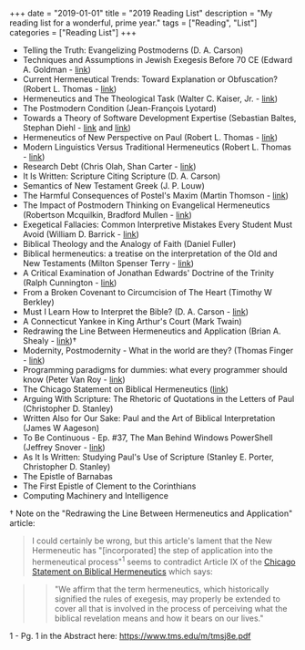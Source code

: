 +++
date = "2019-01-01"
title = "2019 Reading List"
description = "My reading list for a wonderful, prime year."
tags = ["Reading", "List"]
categories = ["Reading List"]
+++

- Telling the Truth: Evangelizing Postmoderns (D. A. Carson)
- Techniques and Assumptions in Jewish Exegesis Before 70 CE (Edward A. Goldman - [link](https://www.thefreelibrary.com/Techniques+and+Assumptions+in+Jewish+Exegesis+before+70+CE.-a016617400))
- Current Hermeneutical Trends: Toward Explanation or Obfuscation? (Robert L. Thomas - [link](https://www.etsjets.org/files/JETS-PDFs/39/39-2/39-2-pp241-256_JETS.pdf))
- Hermeneutics and The Theological Task (Walter C. Kaiser, Jr. - [link](https://biblicalstudies.org.uk/pdf/tj/task_kaiser.pdf))
- The Postmodern Condition (Jean-François Lyotard)
- Towards a Theory of Software Development Expertise (Sebastian Baltes, Stephan Diehl - [link](https://arxiv.org/abs/1807.06087) and [link](https://adriancolyer.files.wordpress.com/2018/12/SDExp-Fig-4.jpeg))
- Hermeneutics of New Perspective on Paul (Robert L. Thomas - [link](https://tms.edu/messages/chapel983/))
- Modern Linguistics Versus Traditional Hermeneutics (Robert L. Thomas - [link](https://www.tms.edu/m/tmsj14b.pdf))
- Research Debt (Chris Olah, Shan Carter - [link](https://distill.pub/2017/research-debt/))
- It Is Written: Scripture Citing Scripture (D. A. Carson)
- Semantics of New Testament Greek (J. P. Louw)
- The Harmful Consequences of Postel's Maxim (Martin Thomson - [link](https://tools.ietf.org/html/draft-thomson-postel-was-wrong-00))
- The Impact of Postmodern Thinking on Evangelical Hermeneutics (Robertson Mcquilkin, Bradford Mullen - [link](https://www.etsjets.org/files/JETS-PDFs/40/40-1/40-1-pp069-082_JETS.pdf))
- Exegetical Fallacies: Common Interpretive Mistakes Every Student Must Avoid (William D. Barrick - [link](https://www.tms.edu/m/msj19.1.pdf))
- Biblical Theology and the Analogy of Faith (Daniel Fuller)
- Biblical hermeneutics: a treatise on the interpretation of the Old and New Testaments (Milton Spenser Terry - [link](https://archive.org/details/biblicalhermeneu00terruoft/mode/2up))
- A Critical Examination of Jonathan Edwards' Doctrine of the Trinity (Ralph Cunnington - [link](https://tgc-documents.s3.amazonaws.com/themelios/Themelios39.2.pdf#page=12))
- From a Broken Covenant to Circumcision of The Heart (Timothy W Berkley)
- Must I Learn How to Interpret the Bible? (D. A. Carson - [link](https://s3.amazonaws.com/tgc-documents/carson/1996_must_I_learn_how_to_interpret_the_Bible_reformatted.pdf))
- A Connecticut Yankee in King Arthur's Court (Mark Twain)
- Redrawing the Line Between Hermeneutics and Application (Brian A. Shealy - [link](https://www.tms.edu/m/tmsj8e.pdf))†
- Modernity, Postmodernity - What in the world are they? (Thomas Finger - [link](https://www.jstor.org/stable/43052414?seq=1))
- Programming paradigms for dummies: what every programmer should know (Peter Van Roy - [link](https://blog.acolyer.org/2019/01/25/programming-paradigms-for-dummies-what-every-programmer-should-know/))
- The Chicago Statement on Biblical Hermeneutics ([link](https://library.dts.edu/Pages/TL/Special/ICBI_2.pdf))
- Arguing With Scripture: The Rhetoric of Quotations in the Letters of Paul (Christopher D. Stanley)
- Written Also for Our Sake: Paul and the Art of Biblical Interpretation (James W Aageson)
- To Be Continuous - Ep. #37, The Man Behind Windows PowerShell (Jeffrey Snover - [link](https://soundcloud.com/heavybit/to-be-continuous-ep-37-the-man-behind-windows-powershell))
- As It Is Written: Studying Paul's Use of Scripture (Stanley E. Porter, Christopher D. Stanley)
- The Epistle of Barnabas
- The First Epistle of Clement to the Corinthians
- Computing Machinery and Intelligence

† Note on the "Redrawing the Line Between Hermeneutics and Application" article:

> I could certainly be wrong, but this article's lament that the New Hermeneutic has "[incorporated] the step of application into the hermeneutical process"<sup>1</sup> seems to contradict Article IX of the [Chicago Statement on Biblical Hermeneutics](https://library.dts.edu/Pages/TL/Special/ICBI_2.pdf) which says:

> > "We affirm that the term hermeneutics, which historically signified the rules of exegesis, may properly be extended to cover all that is involved in the process of perceiving what the biblical revelation means and how it bears on our lives."

<aside class="marginnote">
  <span class="noteNumber">1</span> - Pg. 1 in the Abstract here: <a href="https://www.tms.edu/m/tmsj8e.pdf" target="_blank">https://www.tms.edu/m/tmsj8e.pdf</a>
</aside>
